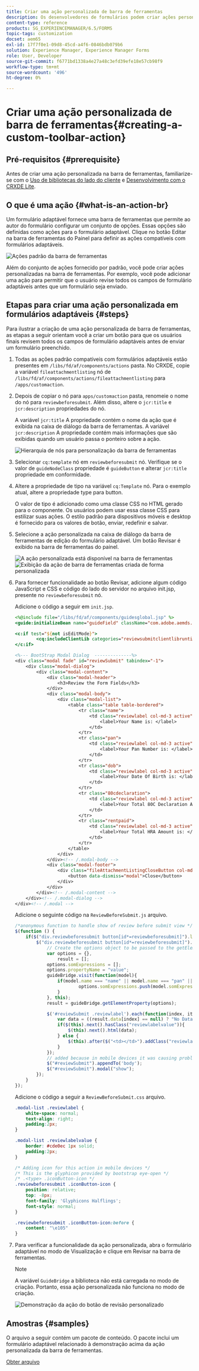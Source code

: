```yaml
---
title: Criar uma ação personalizada de barra de ferramentas
description: Os desenvolvedores de formulários podem criar ações personalizadas da barra de ferramentas para formulários adaptáveis no AEM Forms. O uso de ações personalizadas de autores de formulários pode fornecer mais fluxos de trabalho e opções aos usuários finais.
content-type: reference
products: SG_EXPERIENCEMANAGER/6.5/FORMS
topic-tags: customization
docset: aem65
exl-id: 17f7f0e1-09d8-45cd-a4f6-0846bdb079b6
solution: Experience Manager, Experience Manager Forms
role: User, Developer
source-git-commit: f6771bd1338a4e27a48c3efd39efe18e57cb98f9
workflow-type: tm+mt
source-wordcount: '496'
ht-degree: 0%

---
```


# Criar uma ação personalizada de barra de ferramentas{#creating-a-custom-toolbar-action}

## Pré-requisitos {#prerequisite}

Antes de criar uma ação personalizada na barra de ferramentas, familiarize-se com o [Uso de bibliotecas do lado do cliente](/help/sites-developing/clientlibs.md) e [Desenvolvimento com o CRXDE Lite](/help/sites-developing/developing-with-crxde-lite.md).

## O que é uma ação {#what-is-an-action-br}

Um formulário adaptável fornece uma barra de ferramentas que permite ao autor do formulário configurar um conjunto de opções. Essas opções são definidas como ações para o formulário adaptável. Clique no botão Editar na barra de ferramentas do Painel para definir as ações compatíveis com formulários adaptáveis.

![Ações padrão da barra de ferramentas](assets/default_toolbar_actions.png)

Além do conjunto de ações fornecido por padrão, você pode criar ações personalizadas na barra de ferramentas. Por exemplo, você pode adicionar uma ação para permitir que o usuário revise todos os campos de formulário adaptáveis antes que um formulário seja enviado.

## Etapas para criar uma ação personalizada em formulários adaptáveis {#steps}

Para ilustrar a criação de uma ação personalizada de barra de ferramentas, as etapas a seguir orientam você a criar um botão para que os usuários finais revisem todos os campos de formulário adaptáveis antes de enviar um formulário preenchido.

1. Todas as ações padrão compatíveis com formulários adaptáveis estão presentes em `/libs/fd/af/components/actions` pasta. No CRXDE, copie a variável `fileattachmentlisting` nó de `/libs/fd/af/components/actions/fileattachmentlisting` para `/apps/customaction`.

1. Depois de copiar o nó para `apps/customaction` pasta, renomeie o nome do nó para `reviewbeforesubmit`. Além disso, altere o `jcr:title` e `jcr:description` propriedades do nó.

   A variável `jcr:title` A propriedade contém o nome da ação que é exibida na caixa de diálogo da barra de ferramentas. A variável `jcr:description` A propriedade contém mais informações que são exibidas quando um usuário passa o ponteiro sobre a ação.

   ![Hierarquia de nós para personalização da barra de ferramentas](assets/action3.png)

1. Selecionar `cq:template` nó em `reviewbeforesubmit` nó. Verifique se o valor de `guideNodeClass` propriedade é `guideButton` e alterar `jcr:title` propriedade em conformidade.
1. Altere a propriedade de tipo na variável `cq:Template` nó. Para o exemplo atual, altere a propriedade type para button.

   O valor de tipo é adicionado como uma classe CSS no HTML gerado para o componente. Os usuários podem usar essa classe CSS para estilizar suas ações. O estilo padrão para dispositivos móveis e desktop é fornecido para os valores de botão, enviar, redefinir e salvar.

1. Selecione a ação personalizada na caixa de diálogo da barra de ferramentas de edição do formulário adaptável. Um botão Revisar é exibido na barra de ferramentas do painel.

   ![A ação personalizada está disponível na barra de ferramentas](assets/custom_action_available_in_toolbar.png) ![Exibição da ação de barra de ferramentas criada de forma personalizada](assets/action7.png)

1. Para fornecer funcionalidade ao botão Revisar, adicione algum código JavaScript e CSS e código do lado do servidor no arquivo init.jsp, presente no `reviewbeforesubmit` nó.

   Adicione o código a seguir em `init.jsp`.

   ```jsp
   <%@include file="/libs/fd/af/components/guidesglobal.jsp" %>
   <guide:initializeBean name="guideField" className="com.adobe.aemds.guide.common.GuideButton"/>
   
   <c:if test="${not isEditMode}">
           <cq:includeClientLib categories="reviewsubmitclientlibruntime" />
   </c:if>
   
   <%--- BootStrap Modal Dialog  --------------%>
   <div class="modal fade" id="reviewSubmit" tabindex="-1">
       <div class="modal-dialog">
           <div class="modal-content">
               <div class="modal-header">
                   <h3>Review the Form Fields</h3>
               </div>
               <div class="modal-body">
                   <div class="modal-list">
                       <table class="table table-bordered">
                           <tr class="name">
                               <td class="reviewlabel col-md-3 active">
                                   <label>Your Name is: </label>
                               </td>
                           </tr>
                           <tr class="pan">
                               <td class="reviewlabel col-md-3 active">
                                   <label>Your Pan Number is: </label>
                               </td>
                           </tr>
                           <tr class="dob">
                               <td class="reviewlabel col-md-3 active">
                                   <label>Your Date Of Birth is: </label>
                               </td>
                           </tr>
                           <tr class="80cdeclaration">
                               <td class="reviewlabel col-md-3 active">
                                   <label>Your Total 80C Declaration Amount is: </label>
                               </td>
                           </tr>
                           <tr class="rentpaid">
                               <td class="reviewlabel col-md-3 active">
                                   <label>Your Total HRA Amount is: </label>
                               </td>
                           </tr>
                       </table>
                   </div>
               </div><!-- /.modal-body -->
               <div class="modal-footer">
                   <div class="fileAttachmentListingCloseButton col-md-2 col-xs-2 col-sm-2">
                       <button data-dismiss="modal">Close</button>
                   </div>
               </div>
           </div><!-- /.modal-content -->
       </div><!-- /.modal-dialog -->
   </div><!-- /.modal -->
   ```

   Adicione o seguinte código na `ReviewBeforeSubmit.js` arquivo.

   ```javascript
   /*anonymous function to handle show of review before submit view */
   $(function () {
       if($("div.reviewbeforesubmit button[id*=reviewbeforesubmit]").length > 0) {
           $("div.reviewbeforesubmit button[id*=reviewbeforesubmit]").click(function(){
               // Create the options object to be passed to the getElementProperty API
               var options = {},
                   result = [];
               options.somExpressions = [];
               options.propertyName = "value";
               guideBridge.visit(function(model){
                   if(model.name === "name" || model.name === "pan" || model.name === "dateofbirth" || model.name === "total" || model.name === "totalmonthlyrent"){
                           options.somExpressions.push(model.somExpression);
                   }
               }, this);
               result = guideBridge.getElementProperty(options);
   
               $('#reviewSubmit .reviewlabel').each(function(index, item){
                   var data = ((result.data[index] == null) ? "No Data Filled" : result.data[index]);
                   if($(this).next().hasClass("reviewlabelvalue")){
                       $(this).next().html(data);
                   } else {
                       $(this).after($("<td></td>").addClass("reviewlabelvalue col-md-6 active").html(data));
                   }
               });
               // added because in mobile devices it was causing problem of backdrop
               $("#reviewSubmit").appendTo('body');
               $("#reviewSubmit").modal("show");
           });
       }
   });
   ```

   Adicione o código a seguir a `ReviewBeforeSubmit.css` arquivo.

   ```css
   .modal-list .reviewlabel {
       white-space: normal;
       text-align: right;
       padding:2px;
   }
   
   .modal-list .reviewlabelvalue {
       border: #cde0ec 1px solid;
       padding:2px;
   }
   
   /* Adding icon for this action in mobile devices */
   /* This is the glyphicon provided by bootstrap eye-open */
   /* .<type> .iconButton-icon */
   .reviewbeforesubmit .iconButton-icon {
       position: relative;
       top: -8px;
       font-family: 'Glyphicons Halflings';
       font-style: normal;
   }
   
   .reviewbeforesubmit .iconButton-icon:before {
       content: "\e105"
   }
   ```

1. Para verificar a funcionalidade da ação personalizada, abra o formulário adaptável no modo de Visualização e clique em Revisar na barra de ferramentas.

   >[!NOTE]
   >
   >A variável `GuideBridge` a biblioteca não está carregada no modo de criação. Portanto, essa ação personalizada não funciona no modo de criação.

   ![Demonstração da ação do botão de revisão personalizado](assets/action9.png)

## Amostras {#samples}

O arquivo a seguir contém um pacote de conteúdo. O pacote inclui um formulário adaptável relacionado à demonstração acima da ação personalizada da barra de ferramentas.

[Obter arquivo](assets/customtoolbaractiondemo.zip)
